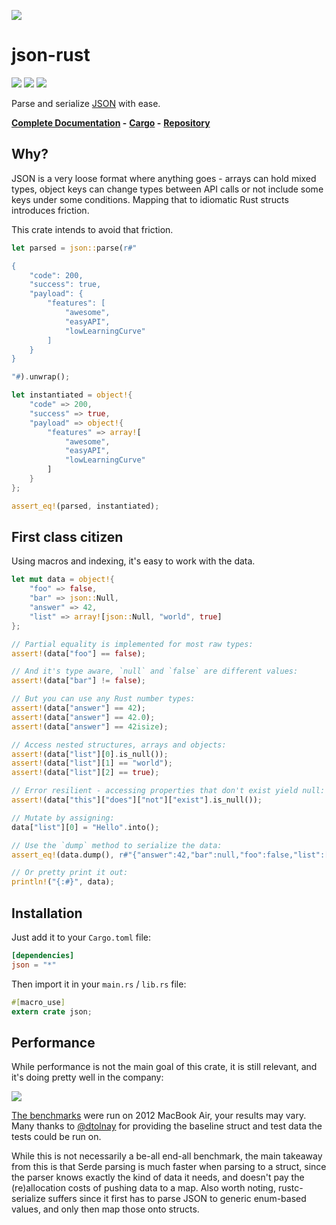 ![](http://terhix.com/doc/json-rust-logo-small.png)

# json-rust

![](https://img.shields.io/travis/maciejhirsz/json-rust.svg)
![](https://img.shields.io/crates/v/json.svg)
![](https://img.shields.io/crates/l/json.svg)

Parse and serialize [JSON](http://json.org/) with ease.

**[Complete Documentation](http://terhix.com/doc/json/) -**
**[Cargo](https://crates.io/crates/json) -**
**[Repository](https://github.com/maciejhirsz/json-rust)**

## Why?

JSON is a very loose format where anything goes - arrays can hold mixed
types, object keys can change types between API calls or not include
some keys under some conditions. Mapping that to idiomatic Rust structs
introduces friction.

This crate intends to avoid that friction.

```rust
let parsed = json::parse(r#"

{
    "code": 200,
    "success": true,
    "payload": {
        "features": [
            "awesome",
            "easyAPI",
            "lowLearningCurve"
        ]
    }
}

"#).unwrap();

let instantiated = object!{
    "code" => 200,
    "success" => true,
    "payload" => object!{
        "features" => array![
            "awesome",
            "easyAPI",
            "lowLearningCurve"
        ]
    }
};

assert_eq!(parsed, instantiated);
```

## First class citizen

Using macros and indexing, it's easy to work with the data.

```rust
let mut data = object!{
    "foo" => false,
    "bar" => json::Null,
    "answer" => 42,
    "list" => array![json::Null, "world", true]
};

// Partial equality is implemented for most raw types:
assert!(data["foo"] == false);

// And it's type aware, `null` and `false` are different values:
assert!(data["bar"] != false);

// But you can use any Rust number types:
assert!(data["answer"] == 42);
assert!(data["answer"] == 42.0);
assert!(data["answer"] == 42isize);

// Access nested structures, arrays and objects:
assert!(data["list"][0].is_null());
assert!(data["list"][1] == "world");
assert!(data["list"][2] == true);

// Error resilient - accessing properties that don't exist yield null:
assert!(data["this"]["does"]["not"]["exist"].is_null());

// Mutate by assigning:
data["list"][0] = "Hello".into();

// Use the `dump` method to serialize the data:
assert_eq!(data.dump(), r#"{"answer":42,"bar":null,"foo":false,"list":["Hello","world",true]}"#);

// Or pretty print it out:
println!("{:#}", data);
```

## Installation

Just add it to your `Cargo.toml` file:

```toml
[dependencies]
json = "*"
```

Then import it in your `main.rs` / `lib.rs` file:

```rust
#[macro_use]
extern crate json;
```

## Performance

While performance is not the main goal of this crate, it is still relevant, and it's doing pretty well in the company:

![](http://terhix.com/json-perf-6.png)

[The benchmarks](https://github.com/maciejhirsz/json-rust/blob/benches/benches/log.rs) were run on 2012 MacBook Air, your results may vary. Many thanks to [@dtolnay](https://github.com/dtolnay) for providing the baseline struct and test data the tests could be run on.

While this is not necessarily a be-all end-all benchmark, the main takeaway from this is that Serde parsing is much faster when parsing to a struct, since the parser knows exactly the kind of data it needs, and doesn't pay the (re)allocation costs of pushing data to a map. Also worth noting, rustc-serialize suffers since it first has to parse JSON to generic enum-based values, and only then map those onto structs.
